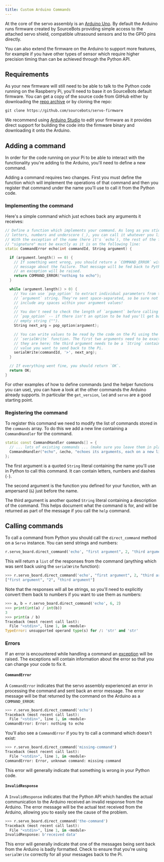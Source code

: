 ```yaml
---
title: Custom Arduino Commands
---
```


At the core of the servo assembly is an [Arduino Uno][arduino]. By default the
Arduino runs firmware created by SourceBots providing simple access to the
attached servo shield, compatible ultrasound sensors and to the GPIO pins
directly.

You can also extend the firmware on the Arduino to support more features, for
example if you have other types of sensor which require higher precision timing
than can be achieved through the Python API.

## Requirements

As your new firmware will still need to be able to talk to the Python code
running on the Raspberry Pi, you'll need to base it on SourceBots default
firmware. You can get a copy of the source code from GitHub either by
downloading the [repo archive](servo-firmware-zip) or by cloning the repo:

```txt
git clone https://github.com/sourcebots/servo-firmware
```

We recommend using [Arduino Studio](https://www.arduino.cc/en/Main/Software) to
edit your firmware as it provides direct support for building the code into the
firmware binary and downloading it onto the Arduino.

## Adding a command

In order for the code running on your Pi to be able to interact with the
functionality you're adding to the Arduino, you'll need to define a new command.

Adding a command requires two changes. First you must define the function which
will implement the operations of that command and then you register that command
under the name you'll use to call it from the Python code.

### Implementing the command

Here's a simple command which just echoes back any arguments it receives:

```cpp
// Define a function which implements your command. As long as you stick to
// letters, numbers and underscore (_), you can call it whatever you like.
// With the exception of the name (here it's `echo`), the rest of the function's
// "signature" must be exactly as it is on the following line:
static CommandError echo(int commandId, String argument) {

  if (argument.length() == 0) {
    // If something went wrong, you should return a `COMMAND_ERROR` with a
    // message about the failure. That message will be fed back to Python where
    // an exception will be raised.
    return COMMAND_ERROR("nothing to echo");
  }

  while (argument.length() > 0) {
    // You can use `pop_option` to extract individual parameters from the
    // `argument` string. They're sent space-separated, so be sure not to
    // include any spaces within your argument values!
    //
    // You don't need to check the length of `argument` before calling
    // `pop_option` -- if there isn't an option to be had you'll get back an
    // empty string ("").
    String next_arg = pop_option(argument);

    // You can write values to be read by the code on the Pi using the
    // `serialWrite` function. The first two arguments need to be exactly as
    // they are here; the third argument needs to be a `String` containing the
    // value you want to send back to the Pi.
    serialWrite(commandId, '>', next_arg);
  }

  // If everything went fine, you should return `OK`.
  return OK;
}
```
<!-- TODO: mention being able to send back comments? -->

For other examples of how to define commands (and the helper functions you can
use), you can have a look at the other commands the Arduino already supports.
In particular the `get_version`, `led` and `servo`  are a good starting point.

<!-- TODO should we error in robot-api/robotd if the incoming arguments include spaces? -->

### Registering the command

To register this command we need to modify the list of commands stored in the
`commands` array. To do this we add a new line containing a `CommandHandler` for
the command.

```cpp
static const CommandHandler commands[] = {
  // ... lots of existing commands ... (make sure you leave them in place!)
  CommandHandler("echo", &echo, "echoes its arguments, each on a new line"),
};
```

The first argument is a quoted `String` literal containing the name you'll use
in Python to call this command. It can contain letters, numbers and dashes (`-`).

The second argument is the function you defined for your function, with an
ampersand (`&`) just before the name.

The third argument is another quoted `String` literal containing a description
of the command. This helps document what the command is for, and will be
returned as part of the message if you call the `help` command.

## Calling commands

To call a command from Python you should call the `direct_command` method on a
`Servo` instance. You can send strings and numbers:

```python
r.servo_board.direct_command('echo', "first argument", 2, "third argument")
```

<!-- TODO: what happens to numbers sent over the serial connection? -->

This will return a `list` of the responses from the command (anything which was
sent back using the `serialWrite` function):

```python
>>> r.servo_board.direct_command('echo', "first argument", 2, "third argument")
["first argument", "2", "third argument"]
```

Note that the responses will all be strings, so you'll need to explicitly
convert them back to numbers if you want to use them as numbers:

``` python
>>> a, b = r.servo_board.direct_command('echo', 6, 2)
>>> print(int(a) / int(b))
3
>>> print(a / b)
Traceback (most recent call last):
  File "<stdin>", line 1, in <module>
TypeError: unsupported operand type(s) for /: 'str' and 'str'
```

### Errors

If an error is encountered while handling a command an [exception][errors] will
be raised. The exceptions will contain information about the error so that you
can change your code to fix it.

#### `CommandError`

A `CommandError` indicates that the servo assembly experienced an error in
processing the command and sent back an error message. The error message will be
that returned by the command on the Arduino as a `COMMAND_ERROR`:

```python
>>> r.servo_board.direct_command('echo')
Traceback (most recent call last):
  File "<stdin>", line 1, in <module>
CommandError: Error: nothing to echo
```

You'll also see a `CommandError` if you try to call a command which doesn't
exist:

```python
>>> r.servo_board.direct_command('missing-command')
Traceback (most recent call last):
  File "<stdin>", line 1, in <module>
CommandError: Error, unknown command: missing-command
```

This error will generally indicate that something is wrong in your Python code.

#### `InvalidResponse`

A `InvalidResponse` indicates that the Python API which handles the actual
communication to the Arduino received an invalid response from the Arduino. The
error message will be the actual text received from the Arduino, allowing you to
easily see the cause of the problem.

```python
>>> r.servo_board.direct_command('the-command')
Traceback (most recent call last):
  File "<stdin>", line 1, in <module>
InvalidResponse: b'received data'
```

This error will generally indicate that one of the messages being sent back from
the Arduino is badly formatted. Check to ensure that you're using `serialWrite`
correctly for all your messages back to the Pi.


<!--
    At some point we might need to detail how to remove bits of the firmware
    which the teams aren't using. That's intentionally omitted for the moment
    as it's nontrivial to describe which bits are safe to remove.
-->

[arduino]: https://store.arduino.cc/arduino-uno-rev3
[servo-firmware-zip]: https://github.com/sourcebots/servo-firmware/archive/master.zip
[errors]: https://docs.python.org/3/tutorial/errors.html
